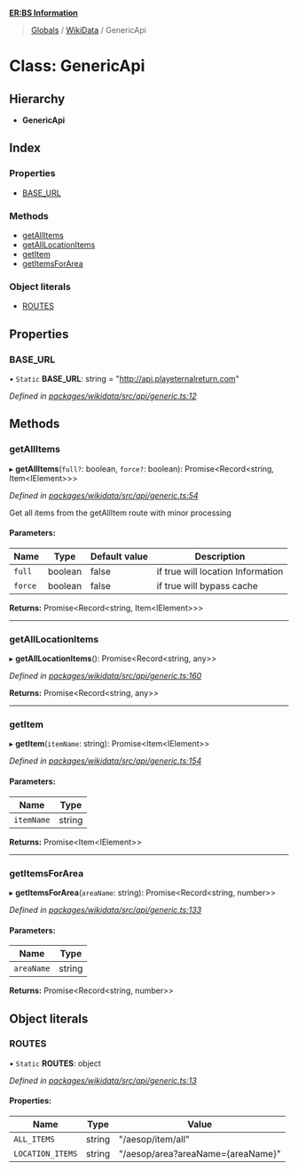 **[ER:BS Information](../README.md)**

> [Globals](../globals.md) / [WikiData](../modules/wikidata.md) / GenericApi

# Class: GenericApi

## Hierarchy

* **GenericApi**

## Index

### Properties

* [BASE\_URL](wikidata.genericapi.md#base_url)

### Methods

* [getAllItems](wikidata.genericapi.md#getallitems)
* [getAllLocationItems](wikidata.genericapi.md#getalllocationitems)
* [getItem](wikidata.genericapi.md#getitem)
* [getItemsForArea](wikidata.genericapi.md#getitemsforarea)

### Object literals

* [ROUTES](wikidata.genericapi.md#routes)

## Properties

### BASE\_URL

▪ `Static` **BASE\_URL**: string = "http://api.playeternalreturn.com"

*Defined in [packages/wikidata/src/api/generic.ts:12](https://github.com/PaulEndri/eternal-return-project/blob/4e6b63d/packages/wikidata/src/api/generic.ts#L12)*

## Methods

### getAllItems

▸ **getAllItems**(`full?`: boolean, `force?`: boolean): Promise<Record<string, Item<IElement\>\>\>

*Defined in [packages/wikidata/src/api/generic.ts:54](https://github.com/PaulEndri/eternal-return-project/blob/4e6b63d/packages/wikidata/src/api/generic.ts#L54)*

Get all items from the getAllItem route with minor processing

#### Parameters:

Name | Type | Default value | Description |
------ | ------ | ------ | ------ |
`full` | boolean | false | if true will location Information |
`force` | boolean | false | if true will bypass cache  |

**Returns:** Promise<Record<string, Item<IElement\>\>\>

___

### getAllLocationItems

▸ **getAllLocationItems**(): Promise<Record<string, any\>\>

*Defined in [packages/wikidata/src/api/generic.ts:160](https://github.com/PaulEndri/eternal-return-project/blob/4e6b63d/packages/wikidata/src/api/generic.ts#L160)*

**Returns:** Promise<Record<string, any\>\>

___

### getItem

▸ **getItem**(`itemName`: string): Promise<Item<IElement\>\>

*Defined in [packages/wikidata/src/api/generic.ts:154](https://github.com/PaulEndri/eternal-return-project/blob/4e6b63d/packages/wikidata/src/api/generic.ts#L154)*

#### Parameters:

Name | Type |
------ | ------ |
`itemName` | string |

**Returns:** Promise<Item<IElement\>\>

___

### getItemsForArea

▸ **getItemsForArea**(`areaName`: string): Promise<Record<string, number\>\>

*Defined in [packages/wikidata/src/api/generic.ts:133](https://github.com/PaulEndri/eternal-return-project/blob/4e6b63d/packages/wikidata/src/api/generic.ts#L133)*

#### Parameters:

Name | Type |
------ | ------ |
`areaName` | string |

**Returns:** Promise<Record<string, number\>\>

## Object literals

### ROUTES

▪ `Static` **ROUTES**: object

*Defined in [packages/wikidata/src/api/generic.ts:13](https://github.com/PaulEndri/eternal-return-project/blob/4e6b63d/packages/wikidata/src/api/generic.ts#L13)*

#### Properties:

Name | Type | Value |
------ | ------ | ------ |
`ALL_ITEMS` | string | "/aesop/item/all" |
`LOCATION_ITEMS` | string | "/aesop/area?areaName={areaName}" |
